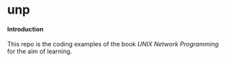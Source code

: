 # unp

#### Introduction
This repo is the coding examples of the book *UNIX Network Programming* for the aim of learning.
